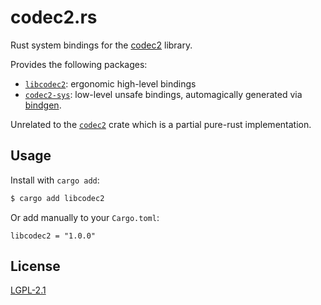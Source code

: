 # codec2.rs

Rust system bindings for the [codec2](https://github.com/drowe67/codec2) library.

Provides the following packages:
  - [`libcodec2`](libcodec2): ergonomic high-level bindings
  - [`codec2-sys`](codec2-sys): low-level unsafe bindings, automagically generated via [bindgen](https://github.com/rust-lang/rust-bindgen).

Unrelated to the [`codec2`](https://github.com/scriptjunkie/codec2) crate which is a partial pure-rust implementation.

## Usage

Install with `cargo add`:

```bash
$ cargo add libcodec2
```

Or add manually to your `Cargo.toml`:

```
libcodec2 = "1.0.0"
```

## License

[LGPL-2.1](LICENSE)
